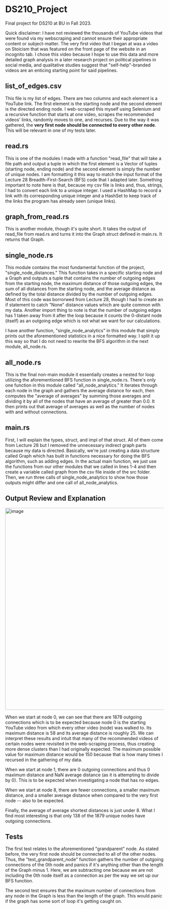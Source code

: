 # DS210_Project
Final project for DS210 at BU in Fall 2023.

Quick disclaimer: I have not reviewed the thousands of YouTube videos that were found via my webscraping and cannot ensure their appropriate content or subject-matter. The very first video that I began at was a video on Stoicism that was featured on the front page of the website in an incognito tab. I chose this video because I hope to use this data and more detailed graph analysis in a later research project on political pipelines in social media, and qualitative studies suggest that "self-help"-branded videos are an enticing starting point for said pipelines.

## list_of_edges.csv
This file is my list of edges. There are two columns and each element is a YouTube link. The first element is the starting node and the second element is the directed ending node. I web-scraped this myself using Selenium and a recursive function that starts at one video, scrapes the recommended videos' links, randomly moves to one, and recurses. Due to the way it was gathered, the **very first node should be connected to every other node**. This will be relevant in one of my tests later.

## read.rs
This is one of the modules I made with a function "read_file" that will take a file path and output a tuple in which the first element is a Vector of tuples (starting node, ending node) and the second element is simply the number of unique nodes. I am formatting it this way to match the input format of the Lecture 28 Breadth-First-Search (BFS) code that I adapted later. Something important to note here is that, because my csv file is links and, thus, strings, I had to convert each link to a unique integer. I used a HashMap to record a link with its corresponding unique integer and a HashSet to keep track of the links the program has already seen (unique links).

## graph_from_read.rs
This is another module, though it's quite short. It takes the output of read_file from read.rs and turns it into the Graph struct defined in main.rs. It returns that Graph.

## single_node.rs
This module contains the most fundamental function of the project, "single_node_distances." This function takes in a specific starting node and a Graph and outputs a tuple that contains the number of outgoing edges from the starting node, the maximum distance of those outgoing edges, the sum of all distances from the starting node, and the average distance as defined by the total distance divided by the number of outgoing edges. Most of this code was borrorwed from Lecture 28, though I had to create an if statement to catch "None" distance values which are quite common with my data. Another import thing to note is that the number of outgoing edges has 1 taken away from it after the loop because it counts the 0-distant node (itself) as an outgoing edge which is not what we want for our calculations.

I have another function, "single_node_analytics" in this module that simply prints out the aforementioned statistics in a nice formatted way. I split it up this way so that I do not need to rewrite the BFS algorithm in the next module, all_node.rs.

## all_node.rs
This is the final non-main module it essentially creates a nested for loop utilizing the aforementioned BFS function in single_node.rs. There's only one function in this module called "all_node_analytics." It iterates through each node in the graph and gathers the average distance for each, then computes the "average of averages" by summing those averages and dividing it by all of the nodes that have an average of greater than 0.0. It then prints out that average of averages as well as the number of nodes with and without connections.

## main.rs
First, I will explain the types, struct, and impl of that struct. All of them come from Lecture 28 but I removed the unnecessary indirect graph parts because my data is directed. Basically, we're just creating a data structure called Graph which has built in functions necessary for doing the BFS algorithm, such as adding edges. In the actual main function, we just use the functions from our other modules that we called in lines 1-4 and then create a variable called graph from the csv file inside of the src folder. Then, we run three calls of single_node_analytics to show how those outputs might differ and one call of all_node_analytics.

## Output Review and Explanation
<img width="643" alt="image" src="https://github.com/hw03hw03/DS210_Project/assets/90813540/fe6794da-80ad-4ca7-a9d0-279c9a92997c">

When we start at node 0, we can see that there are 1878 outgoing connections which is to be expected because node 0 is the starting YouTube video from which every other video (node) was walked to. Its maximum distance is 58 and its average distance is roughly 25. We can interpret these results and intuit that many of the recommended videos of certain nodes were revisited in the web-scraping process, thus creating more dense clusters than I had originally expected. The maximum possible value for maximum distance would be 150 because that is how many times I recursed in the gathering of my data.

When we start at node 1, there are 0 outgoing connections and thus 0 maximum distance and NaN average distance (as it is attempting to divide by 0). This is to be expected when investigating a node that has no edges.

When we start at node 8, there are fewer connections, a smaller maximum distance, and a smaller average distance when compared to the very first node -- also to be expected.

Finally, the average of average shortest distances is just under 8. What I find most interesting is that only 138 of the 1879 unique nodes have outgoing connections. 

## Tests
The first test relates to the aforementioned "grandparent" node. As stated before, the very first node should be connected to all of the other nodes. Thus, the "test_grandparent_node" function gathers the number of outgoing connections of the 0th node and panics if it's anything other than the length of the Graph minus 1. Here, we are subtracting one because we are not including the 0th node itself as a connection as per the way we set up our BFS function.

The second test ensures that the maximum number of connections from any node in the Graph is less than the length of the graph. This would panic if the graph has some sort of loop it's getting caught on.
